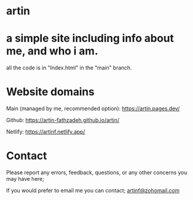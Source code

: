 # artin
# a simple site including info about me, and who i am.

all the code is in "Index.html" in the "main" branch.


# Website domains

Main (managed by me, recommended option):
https://artin.pages.dev/

Github:
https://artin-fathzadeh.github.io/artin/

Netlify:
https://artinf.netlify.app/


# Contact

Please report any errors, feedback, questions, or any other concerns you may have here; 

If you would prefer to email me you can contact; artinf@zohomail.com
